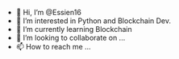 - 👋 Hi, I’m @Essien16
- 👀 I’m interested in Python and Blockchain Dev.
- 🌱 I’m currently learning Blockchain
- 💞️ I’m looking to collaborate on ...
- 📫 How to reach me ...

<!---
Essien16/Essien16 is a ✨ special ✨ repository because its `README.md` (this file) appears on your GitHub profile.
You can click the Preview link to take a look at your changes.
--->
